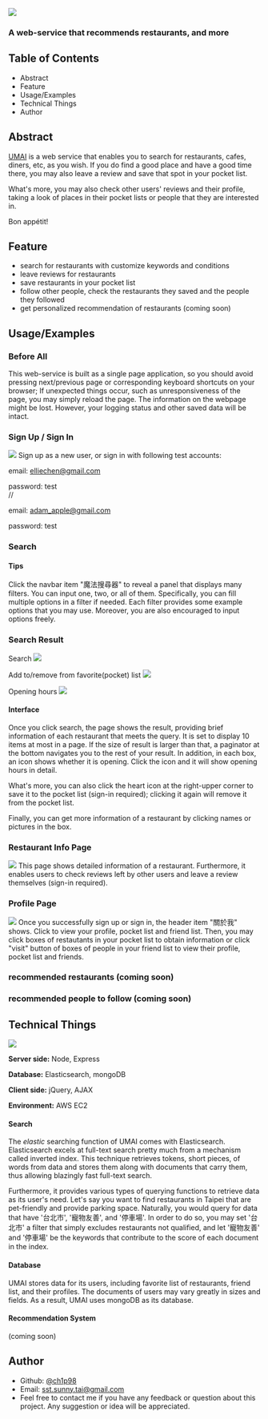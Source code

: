 ![](https://i.imgur.com/Pu64hiV.png)
### A web-service that recommends restaurants, and more

## Table of Contents
- Abstract
- Feature
- Usage/Examples
- Technical Things
- Author

## Abstract
[UMAI](https://chipmunk.vip) is a web service that enables you to search for restaurants, cafes, diners, etc, as you wish. If you do find a good place and have a good time there, you may also leave a review and save that spot in your pocket list.

What's more, you may also check other users' reviews and their profile, taking a look of places in their pocket lists or people that they are interested in.

Bon appétit!

## Feature
- search for restaurants with customize keywords and conditions
- leave reviews for restaurants
- save restaurants in your pocket list
- follow other people, check the restaurants they saved and the people they followed
- get personalized recommendation of restaurants (coming soon)

## Usage/Examples
### Before All
This web-service is built as a single page application, so you should avoid pressing next/previous page or corresponding keyboard shortcuts on your browser; If unexpected things occur, such as unresponsiveness of the page, you may simply reload the page. The information on the webpage might be lost. However, your logging status and other saved data will be intact.  


### Sign Up / Sign In
![](https://i.imgur.com/BtxIgBg.gif)
Sign up as a new user, or sign in with following test accounts:

email: elliechen@gmail.com

password: test  
//

email: adam_apple@gmail.com

password: test  



### Search

#### Tips
Click the navbar item "魔法搜尋器" to reveal a panel that displays many filters. You can input one, two, or all of them. 
Specifically, you can fill multiple options in a filter if needed. Each filter provides some example options that you may use. Moreover, you are also encouraged to input options freely.

### Search Result
Search
![](https://i.imgur.com/Pkbv4qZ.gif)

Add to/remove from favorite(pocket) list
![](https://i.imgur.com/LfvG98r.gif)

Opening hours
![](https://i.imgur.com/7abtoK7.gif)

#### Interface
Once you click search, the page shows the result, providing brief information of each restaurant that meets the query. It is set to display 10 items at most in a page. If the size of result is larger than that, a paginator at the bottom navigates you to the rest of your result.
In addition, in each box, an icon shows whether it is opening. Click the icon and it will show opening hours in detail.

What's more, you can also click the heart icon at the right-upper corner to save it to the pocket list (sign-in required); clicking it again will remove it from the pocket list.  

Finally, you can get more information of a restaurant by clicking names or pictures in the box.

### Restaurant Info Page
![](https://i.imgur.com/3Sbq7lk.gif)
This page shows detailed information of a restaurant. Furthermore, it enables users to check reviews left by other users and leave a review themselves (sign-in required).

### Profile Page
![](https://i.imgur.com/z08iIZd.gif)
Once you successfully sign up or sign in, the header item "關於我" shows. Click to view your profile, pocket list and friend list.
Then, you may click boxes of restautants in your pocket list to obtain information or click "visit" button of boxes of people in your friend list to view their profile, pocket list and friends. 


### recommended restaurants (coming soon)
### recommended people to follow (coming soon)



## Technical Things
![](https://i.imgur.com/VYVJPjR.png)

**Server side:** Node, Express

**Database:** Elasticsearch, mongoDB

**Client side:** jQuery, AJAX

**Environment:** AWS EC2

#### Search
The *elastic* searching function of UMAI comes with Elasticsearch. Elasticsearch excels at full-text search pretty much from a mechanism called inverted index. This technique retrieves tokens, short pieces, of words from data and stores them along with documents that carry them, thus allowing blazingly fast full-text search.

Furthermore, it provides various types of querying functions to retrieve data as its user's need. Let's say you want to find restaurants in Taipei that are pet-friendly and provide parking space. Naturally, you would query for data that have '台北市', '寵物友善', and '停車場'. In order to do so, you may set '台北市' a filter that simply excludes restaurants not qualified, and let '寵物友善' and '停車場' be the keywords that contribute to the score of each document in the index.

#### Database 
UMAI stores data for its users, including favorite list of restaurants, friend list, and their profiles. The documents of users may vary greatly in sizes and fields. As a result, UMAI uses mongoDB as its database.

#### Recommendation System
(coming soon)


## Author
- Github: [@ch1p98](https://github.com/ch1p98)
- Email: sst.sunny.tai@gmail.com
- Feel free to contact me if you have any feedback or question about this project. Any suggestion or idea will be appreciated.
